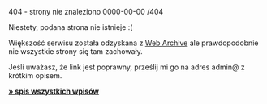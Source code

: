 404 - strony nie znaleziono
0000-00-00
/404

Niestety, podana strona nie istnieje :(

Większość serwisu została odzyskana z [Web Archive](http://archive.org/web/)
ale prawdopodobnie nie wszystkie strony się tam zachowały.

Jeśli uważasz, że link jest poprawny, prześlij mi go na adres
admin@ z krótkim opisem.

**[&raquo; spis wszystkich wpisów](/archiwum/)**
